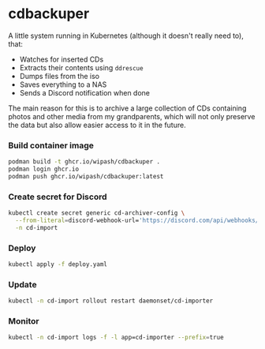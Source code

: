 # cdbackuper
A little system running in Kubernetes (although it doesn't really need to), that:
- Watches for inserted CDs
- Extracts their contents using `ddrescue`
- Dumps files from the iso
- Saves everything to a NAS
- Sends a Discord notification when done

The main reason for this is to archive a large collection of CDs containing photos and other media from my grandparents, which will not only preserve the data but also allow easier access to it in the future.

### Build container image
```bash
podman build -t ghcr.io/wipash/cdbackuper .
podman login ghcr.io
podman push ghcr.io/wipash/cdbackuper:latest
```

### Create secret for Discord
```bash
kubectl create secret generic cd-archiver-config \
  --from-literal=discord-webhook-url='https://discord.com/api/webhooks/webhookid/webhooktoken' \
  -n cd-import
```

### Deploy
```bash
kubectl apply -f deploy.yaml
```

### Update
```bash
kubectl -n cd-import rollout restart daemonset/cd-importer
```

### Monitor
```bash
kubectl -n cd-import logs -f -l app=cd-importer --prefix=true
```
